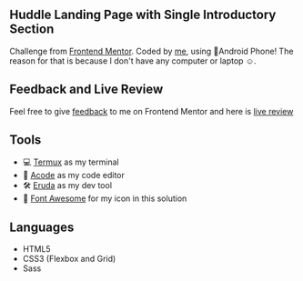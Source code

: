 ## Huddle Landing Page with Single Introductory Section

Challenge from
[Frontend Mentor](https://www.frontendmentor.io/challenges/huddle-landing-page-with-a-single-introductory-section-B_2Wvxgi0).
Coded by [me](https://www.frontendmentor.io/profile/vanzasetia), using
📱Android Phone! The reason for that is because I don't have any
computer or laptop ☺️.

## Feedback and Live Review

Feel free to give [feedback](https://www.frontendmentor.io/solutions/huddle-landing-page-with-single-introductory-html5-css3-sass-Z2xxLv8fX) to me on Frontend Mentor and here is
[live review](https://huddle-landing-page-with-single-introductory-section-vs.netlify.app/)

## Tools

- 💻 [Termux](https://f-droid.org/packages/com.termux/) as my terminal
- 📝 [Acode](https://play.google.com/store/apps/details?id=com.foxdebug.acodefree)
  as my code editor
- 🛠️ [Eruda](https://github.com/liriliri/eruda) as my dev tool
- 🔎 [Font Awesome](https://fontawesome.com) for my icon in this
  solution

## Languages

- HTML5
- CSS3 (Flexbox and Grid)
- Sass
